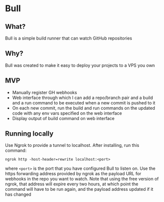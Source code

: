 # Bull

## What?
Bull is a simple build runner that can watch GitHub repositories

## Why?
Bull was created to make it easy to deploy your projects to a VPS you own

## MVP
- Manually register GH webhooks
- Web interface through which I can add a repo/branch pair and a build and a run command to be executed when
a new commit is pushed to it
- On each new commit, run the build and run commands on the updated code with any env vars specified on the web interface
- Display output of build command on web interface


## Running locally
Use Ngrok to provide a tunnel to localhost. After installing, run this command:
```
ngrok http -host-header=rewrite localhost:<port>
```

where `<port>` is the port that you have configured Bull to listen on. Use the https forwarding address provided by ngrok as the payload URL for webhooks in the repo you want to watch.
Note that using the free version of ngrok, that address will expire every two hours, at which point the command will have to be run again, and the payload address updated if it has changed